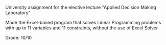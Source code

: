 University assignment for the elective lecture "Applied Decision Making Laboratory"

Made the Excel-based program that solves Linear Programming problems with up to 11 variables and 11 constraints, without the use of Excel Solver

Grade: 10/10

